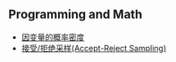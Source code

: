 ## Programming and Math

- [因变量的概率密度](pdf_of_dependent_var.html)
- [接受/拒绝采样(Accept-Reject Sampling)](accept-reject-sampling.html)
